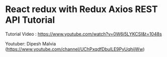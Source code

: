# React redux with Redux Axios REST API Tutorial
Tutorial Video : https://www.youtube.com/watch?v=0W6i5LYKCSI&t=1048s

Youtuber: Dipesh Malvia (https://www.youtube.com/channel/UChPxqdfDbulLE9PyUqhijWw)
